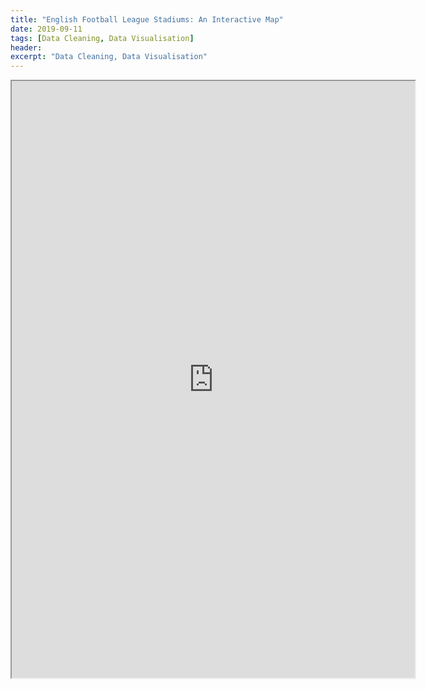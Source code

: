```yaml
---
title: "English Football League Stadiums: An Interactive Map"
date: 2019-09-11
tags: [Data Cleaning, Data Visualisation]
header:
excerpt: "Data Cleaning, Data Visualisation"
---
```


<iframe src="https://public.tableau.com/views/FootballStadiums_15682120730760/Sheet1?:embed=y&:display_count=yes&:origin=viz_share_link&:showVizHome=no"
 width="645" height="955"></iframe>
